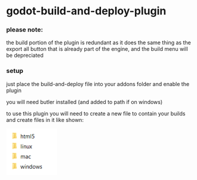 # godot-build-and-deploy-plugin

### please note:

the build portion of the plugin is redundant as it does the same thing as the export all button that is already part of the engine, and the build menu will be depreciated

### setup

just place the build-and-deploy file into your addons folder and enable the plugin

you will need butler installed (and added to path if on windows)

to use this plugin you will need to create a new file to contain your builds and create files in it like shown: 
<p>
  <img src="assets/directory example.png">
</p>


